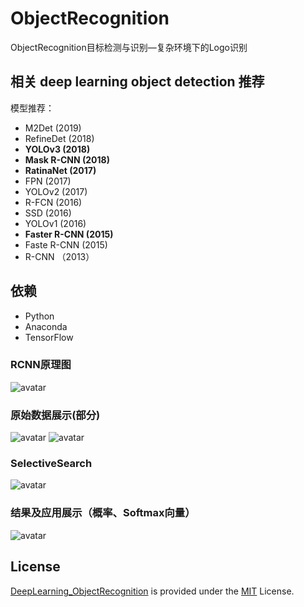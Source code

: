 # ObjectRecognition
ObjectRecognition目标检测与识别—复杂环境下的Logo识别

## 相关 deep learning object detection 推荐

模型推荐：

- M2Det (2019)
- RefineDet (2018)
- **YOLOv3 (2018)**
- **Mask R-CNN (2018)**
- **RatinaNet (2017)**
- FPN (2017)
- YOLOv2 (2017)
- R-FCN (2016)
- SSD (2016)
- YOLOv1 (2016)
- **Faster R-CNN (2015)**
- Faste R-CNN (2015)
- R-CNN （2013）


## 依赖
- Python
- Anaconda
- TensorFlow

### RCNN原理图
![avatar](./img/[1]RCNN.png)

### 原始数据展示(部分)
![avatar](./img/[2]data1.png)
![avatar](./img/[2]data2.png)

### SelectiveSearch
![avatar](./img/[3]SelectiveSearch.png)

### 结果及应用展示（概率、Softmax向量）
![avatar](./img/[4]识别效果.png)

## License
[DeepLearning_ObjectRecognition](https://github.com/hello-sea/DeepLearning_ObjectRecognition/) is provided under the [MIT](https://github.com/hello-sea/DeepLearning_ObjectRecognition/blob/master/LICENSE) License.
